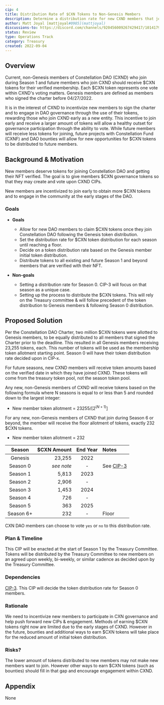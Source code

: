 ```yaml
---
cip: 4
title: Distribution Rate of $CXN Tokens to Non-Genesis Members
description: Determine a distribution rate for new CXND members that join after Season 0. 
author: Matt Joyal [mattjoyal#0985](mattjoyal)
discussions-to: https://discord.com/channels/920456009267429417/1014179499149103257
status: Review
type: Operations Track
category: Treasury
created: 2022-09-04
---
```


## Overview

Current, non-Genesis members of Constellation DAO (CXND) who join during Season 1 and future members who join CXND should receive $CXN tokens for their verified membership. Each $CXN token represents one vote within CXND's voting matters. Genesis members are defined as members who signed the charter before 04/27/2022.

It is in the interest of CXND to incentivize new members to sign the charter and to engage in DAO governance through the use of their tokens, rewarding those who join CXND early as a new entity. This incentive to join early and receive a larger amount of tokens will allow a healthy outset for governance participation through the ability to vote. While future members will receive less tokens for joining, future projects with Constellation Fund (CXNF) and DAO bounties will allow for new opportunities for $CXN tokens to be distributed to future members. 

## Background & Motivation

New members deserve tokens for joining Constellation DAO and getting their NFT verified. The goal is to give members $CXN governance tokens so that they may create and vote upon CXND CIPs. 

New members are incentivized to join early to obtain more $CXN tokens and to engage in the community at the early stages of the DAO. 

### Goals

- **Goals**
  - Allow for new DAO members to claim $CXN tokens once they join Constellation DAO following the Genesis token distribution.
  - Set the distribution rate for $CXN token distribution for each season until reaching a floor. 
  - Decide on a token distribution rate based on the Genesis member initial token distribution. 
  - Distribute tokens to all existing and future Season 1 and beyond members that are verified with their NFT. 

- **Non-goals**
  - Setting a distribution rate for Season 0. CIP-3 will focus on that season as a unique case.
  - Setting up the process to distribute the $CXN tokens. This will rely on the Treasury committee & will follow precedent of the token distribution to Genesis members & following Season 0 distribution. 

## Proposed Solution

Per the Constellation DAO Charter, two million $CXN tokens were allotted to Genesis members, to be equally distributed to all members that signed the Charter prior to the deadline. This resulted in all Genesis members receiving 23,255 tokens, each. This number of tokens will be used as the membership token allotment starting point. Season 0 will have their token distribution rate decided upon in CIP-x. 

For future seasons, new CXND members will receive token amounts based on the verified date in which they have joined CXND. These tokens will come from the treasury token pool, not the season token pool. 

Any new, non-Genesis members of CXND will receive tokens based on the following formula where N seasons is equal to or less than 5 and rounded down to the largest integer: 

  - New member token allotment = $23255 / [2^{(N+1)}]$

For any new, non-Genesis members of CXND that join during Season 6 or beyond, the member will receive the floor allotment of tokens, exactly 232 $CXN tokens. 

  - New member token allotment = $232$

| Season      | $CXN Amount | End Year | Notes  |
| :---------: | ----------: | :------: | :----- | 
| Genesis     |  23,255     | 2022     |        |  
| Season 0    |  _see note_ | -        | See [CIP-3](https://github.com/cxndao/constellation/blob/main/CIPs/cip-3.md) |  
| Season 1    |  5,813      | 2023     |        |  
| Season 2    |  2,906      | -        |        |  
| Season 3    |  1,453      | 2024     |        |  
| Season 4    |  726        | -        |        |  
| Season 5    |  363        | 2025     |        | 
| Season 6+   |  232        | -        | Floor  | 

CXN DAO members can choose to vote `yes` or `no` to this distribution rate. 

### Plan & Timeline

This CIP will be enacted at the start of Season 1 by the Treasury Committee. Tokens will be distributed by the Treasury Committee to new members on an agreed upon weekly, bi-weekly, or similar cadence as decided upon by the Treasury Committee. 

### Dependencies

[CIP-3](https://github.com/cxndao/constellation/blob/main/CIPs/cip-3.md). This CIP will decide the token distribution rate for Season 0 members. 

### Rationale

We need to incentivize new members to participate in CXN governance and help push forward new CIPs & engagement. Methods of earning $CXN tokens right now are limited due to the early stages of CXND. However in the future, bounties and additional ways to earn $CXN tokens will take place for the reduced amount of initial token distribution. 

### Risks?

The lower amount of tokens distributed to new members may not make new members want to join. However other ways to earn $CXN tokens (such as bounties) should fill in that gap and encourage engagement within CXND. 

## Appendix

None
